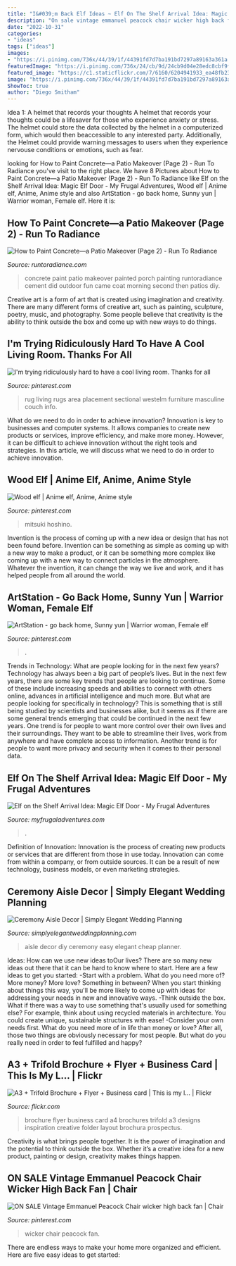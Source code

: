 ```yaml
---
title: "I&#039;m Back Elf Ideas ~ Elf On The Shelf Arrival Idea: Magic Elf Door"
description: "On sale vintage emmanuel peacock chair wicker high back fan"
date: "2022-10-31"
categories:
- "ideas"
tags: ["ideas"]
images:
- "https://i.pinimg.com/736x/44/39/1f/44391fd7d7ba191bd7297a89163a361a.jpg"
featuredImage: "https://i.pinimg.com/736x/24/cb/9d/24cb9d04e28edc8cbf9f998ce95e2934.jpg"
featured_image: "https://c1.staticflickr.com/7/6160/6204941933_ea48fb23cd_b.jpg"
image: "https://i.pinimg.com/736x/44/39/1f/44391fd7d7ba191bd7297a89163a361a.jpg"
ShowToc: true
author: "Diego Smitham"
---
```



Idea 1: A helmet that records your thoughts
A helmet that records your thoughts could be a lifesaver for those who experience anxiety or stress. The helmet could store the data collected by the helmet in a computerized form, which would then beaccessible to any interested party. Additionally, the Helmet could provide warning messages to users when they experience nervouse conditions or emotions, such as fear.

	

		
looking for How to Paint Concrete—a Patio Makeover (Page 2) - Run To Radiance you've visit to the right place. We have 8 Pictures about How to Paint Concrete—a Patio Makeover (Page 2) - Run To Radiance like Elf on the Shelf Arrival Idea: Magic Elf Door - My Frugal Adventures, Wood elf | Anime elf, Anime, Anime style and also ArtStation - go back home, Sunny yun | Warrior woman, Female elf. Here it is:
		
    
## How To Paint Concrete—a Patio Makeover (Page 2) - Run To Radiance

<img loading=lazy src="https://www.runtoradiance.com/wp-content/uploads/2014/08/how-to-paint-concrete_0028.jpg" onerror="this.onerror=null;this.src='https://tse3.mm.bing.net/th?id=OIP.w01M-Z9CgErriKS6CBhbqAHaLG&amp;pid=15.1';" alt="How to Paint Concrete—a Patio Makeover (Page 2) - Run To Radiance">

_Source: runtoradiance.com_

>concrete paint patio makeover painted porch painting runtoradiance cement did outdoor fun came coat morning second then patios diy. 

	

Creative art is a form of art that is created using imagination and creativity. There are many different forms of creative art, such as painting, sculpture, poetry, music, and photography. Some people believe that creativity is the ability to think outside the box and come up with new ways to do things.

    
## I&#039;m Trying Ridiculously Hard To Have A Cool Living Room. Thanks For All

<img loading=lazy src="https://i.pinimg.com/736x/c1/9e/1b/c19e1b3194e7de0bccdff2615e763ea8--rug-ideas-layered-rugs-living-room.jpg" onerror="this.onerror=null;this.src='https://tse4.mm.bing.net/th?id=OIP.njoiRu_vpxKHC5Jvjz8T5AHaHa&amp;pid=15.1';" alt="I&#039;m trying ridiculously hard to have a cool living room. Thanks for all">

_Source: pinterest.com_

>rug living rugs area placement sectional westelm furniture masculine couch info. 

	

What do we need to do in order to achieve innovation?
Innovation is key to businesses and computer systems. It allows companies to create new products or services, improve efficiency, and make more money. However, it can be difficult to achieve innovation without the right tools and strategies. In this article, we will discuss what we need to do in order to achieve innovation.

    
## Wood Elf | Anime Elf, Anime, Anime Style

<img loading=lazy src="https://i.pinimg.com/736x/5e/12/32/5e1232069c89cb0304d83e62728136d7--wood-elf-anime-style.jpg" onerror="this.onerror=null;this.src='https://tse2.mm.bing.net/th?id=OIP.MIavHAFePRFrc8ZQfGQUPgHaKc&amp;pid=15.1';" alt="Wood elf | Anime elf, Anime, Anime style">

_Source: pinterest.com_

>mitsuki hoshino. 

	

Invention is the process of coming up with a new idea or design that has not been found before. Invention can be something as simple as coming up with a new way to make a product, or it can be something more complex like coming up with a new way to connect particles in the atmosphere. Whatever the invention, it can change the way we live and work, and it has helped people from all around the world.

    
## ArtStation - Go Back Home, Sunny Yun | Warrior Woman, Female Elf

<img loading=lazy src="https://i.pinimg.com/736x/44/39/1f/44391fd7d7ba191bd7297a89163a361a.jpg" onerror="this.onerror=null;this.src='https://tse4.mm.bing.net/th?id=OIP.r4k3X_PeUvFeFEYPmQRfmwHaKj&amp;pid=15.1';" alt="ArtStation - go back home, Sunny yun | Warrior woman, Female elf">

_Source: pinterest.com_

>. 

	

Trends in Technology: What are people looking for in the next few years?
Technology has always been a big part of people’s lives. But in the next few years, there are some key trends that people are looking to continue. 
Some of these include increasing speeds and abilities to connect with others online, advances in artificial intelligence and much more. 
But what are people looking for specifically in technology? This is something that is still being studied by scientists and businesses alike, but it seems as if there are some general trends emerging that could be continued in the next few years. 
One trend is for people to want more control over their own lives and their surroundings. They want to be able to streamline their lives, work from anywhere and have complete access to information. 
Another trend is for people to want more privacy and security when it comes to their personal data.

    
## Elf On The Shelf Arrival Idea: Magic Elf Door - My Frugal Adventures

<img loading=lazy src="http://myfrugaladventures.com/wp-content/uploads/2016/10/Elf-on-the-Shelf-Idea-Magic-Elf-Door.jpg" onerror="this.onerror=null;this.src='https://tse4.mm.bing.net/th?id=OIP.0lwgClfc5lzxfSmbm-oxOQHaLG&amp;pid=15.1';" alt="Elf on the Shelf Arrival Idea: Magic Elf Door - My Frugal Adventures">

_Source: myfrugaladventures.com_

>. 

	

Definition of Innovation:
Innovation is the process of creating new products or services that are different from those in use today. Innovation can come from within a company, or from outside sources. It can be a result of new technology, business models, or even marketing strategies.

    
## Ceremony Aisle Decor | Simply Elegant Wedding Planning

<img loading=lazy src="http://simplyelegantweddingplanning.com/wp-content/uploads/2014/02/sandiegoranchwedding-6.jpg" onerror="this.onerror=null;this.src='https://tse2.mm.bing.net/th?id=OIP.mPmk2mTMymVKSS8kW8szeQHaLH&amp;pid=15.1';" alt="Ceremony Aisle Decor | Simply Elegant Wedding Planning">

_Source: simplyelegantweddingplanning.com_

>aisle decor diy ceremony easy elegant cheap planner. 

	

Ideas: How can we use new ideas toOur lives?
There are so many new ideas out there that it can be hard to know where to start. Here are a few ideas to get you started: 
-Start with a problem. What do you need more of? More money? More love? Something in between? When you start thinking about things this way, you'll be more likely to come up with ideas for addressing your needs in new and innovative ways. 
-Think outside the box. What if there was a way to use something that's usually used for something else? For example, think about using recycled materials in architecture. You could create unique, sustainable structures with ease! 
-Consider your own needs first. What do you need more of in life than money or love? After all, those two things are obviously necessary for most people. But what do you really need in order to feel fulfilled and happy?

    
## A3 + Trifold Brochure + Flyer + Business Card | This Is My L… | Flickr

<img loading=lazy src="https://c1.staticflickr.com/7/6160/6204941933_ea48fb23cd_b.jpg" onerror="this.onerror=null;this.src='https://tse1.mm.bing.net/th?id=OIP.QCxr5cwxWlkkp9-J101jGAHaGC&amp;pid=15.1';" alt="A3 + Trifold Brochure + Flyer + Business card | This is my l… | Flickr">

_Source: flickr.com_

>brochure flyer business card a4 brochures trifold a3 designs inspiration creative folder layout brochura prospectus. 

	

Creativity is what brings people together. It is the power of imagination and the potential to think outside the box. Whether it’s a creative idea for a new product, painting or design, creativity makes things happen.

    
## ON SALE Vintage Emmanuel Peacock Chair Wicker High Back Fan | Chair

<img loading=lazy src="https://i.pinimg.com/736x/24/cb/9d/24cb9d04e28edc8cbf9f998ce95e2934.jpg" onerror="this.onerror=null;this.src='https://tse2.mm.bing.net/th?id=OIP.M_xk5__VYRzalP3Si-AzbgHaLH&amp;pid=15.1';" alt="ON SALE Vintage Emmanuel Peacock Chair wicker high back fan | Chair">

_Source: pinterest.com_

>wicker chair peacock fan. 

	

There are endless ways to make your home more organized and efficient. Here are five easy ideas to get started:

